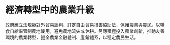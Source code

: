 # 經濟轉型中的農業升級

政府應立法規範對外貿易談判、訂定自由貿易損害協助法，保護農業與農民。以糧食自給率管制農地使用，避免農地流失或休耕。另應積極投入農業創新，推動友善環境的農業轉型，健全農業金融體制、產銷體系，以穩定農民生活。